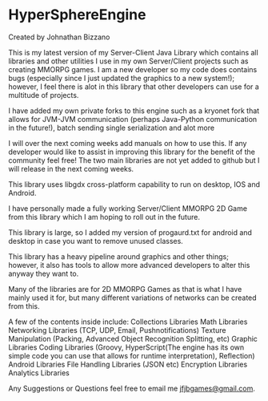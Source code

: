 # HyperSphereEngine

Created by Johnathan Bizzano

This is my latest version of my Server-Client Java Library which contains all libraries and other utilities I use in my own Server/Client projects such as creating MMORPG games.
I am a new developer so my code does contains bugs (especially since I just updated the graphics to a new system!); however, I feel there is alot in this library that other developers can use for a multitude of projects.

I have added my own private forks to this engine such as a kryonet fork that allows for JVM-JVM communication (perhaps Java-Python communication in the future!), batch sending single serialization and alot more

I will over the next coming weeks add manuals on how to use this. If any developer would like to assist
in improving this library for the benefit of the community feel free! The two main libraries are not yet added to github but I will release in the next coming weeks.


This library uses libgdx cross-platform capability to run on desktop, IOS and Android.

I have personally made a fully working Server/Client MMORPG 2D Game from this library which I am hoping to roll out in the future.

This library is large, so I added my version of progaurd.txt for android and desktop in case you want to remove unused classes.

This library has a heavy pipeline around graphics and other things; however, it also has tools to allow more advanced developers to alter this anyway they want to.

Many of the libraries are for 2D MMORPG Games as that is what I have mainly used it for, but many different variations of networks can be created from this.

A few of the contents inside include:
     Collections Libraries
     Math Libraries
     Networking Libraries (TCP, UDP, Email, Pushnotifications)
     Texture Manipulation (Packing, Advanced Object Recognition Splitting, etc)
     Graphic Libraries 
     Coding Libraries (Groovy, HyperScript(The engine has its own simple code you can use that allows for runtime interpretation), Reflection)
     Android Libraries
     File Handling Libraries (JSON etc)
     Encryption Libraries
     Analytics Libraries
     


Any Suggestions or Questions feel free to email me jfjbgames@gmail.com.
